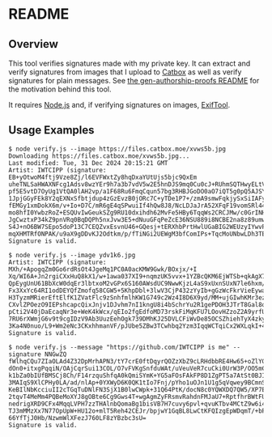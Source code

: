# README

## Overview

This tool verifies signatures made with my private key. It can extract and verify signatures from images that I upload to [Catbox](https://catbox.moe/) as well as verify signatures for plain messages. See [the gen-authorship-proofs README](https://github.com/IWTCIPP/gen-authorship-proofs#readme) for the motivation behind this tool.

It requires [Node.js](https://nodejs.org/) and, if verifying signatures on images, [ExifTool](https://exiftool.org/).

## Usage Examples

```shellsession
$ node verify.js --image https://files.catbox.moe/xvws5b.jpg
Downloading https://files.catbox.moe/xvws5b.jpg...
Last modified: Tue, 31 Dec 2024 20:15:21 GMT
Artist: IWTCIPP (signature: EB+yOtwoM4ftj9Vze8Zj/l6EVFWxtZy8hqDxaYUtUjs5bjc9QxEm
uheTNLSaHWAXNFcg1Adsv8wzYEr9h7a3b7vdV5w2E5hnDJS9mq0Cu0cJ+RUhmSQTHwyELtVRMMU7qreJ
pf5E5vtD7OyUg1VtQA0lAH2vp/a1F68Ru6FmqCqun57bg3RHBJGoDO0aO7iQT5g0pQ5AJSYQfCghKZ67
1JpjGGyFEk8Y2qEXNxSfbtjdup4zGzEvzB0jORc7C+yTDe1P7+/zmA9smwFqkjySxSiIAFyvxHYv40JN
fEMGy1xmDokX6m/v+Io+D7C/mR6gE4qSPwuiIf4hQw8J8/NcLDJaJrA52XFqF19vomSRl44vNgaJf4qL
mo8hfI0YwbzRoZ+ESQUvIwGeukSZg9RU10dxihdh62MvFe5HBy6TqqWs2CRCJMw/c0GrINHnhKpjJFNi
JgCwztxP34kZ9pnVRq0BqDQPh5nxJvw3E5+dNuuGFqPeZcE36NSU889i8NCBE2na8z89umws1zELWk0I
S4J+nO6BW7SEpo5doP13C7CEQZvxEsvnU46+GQesj+tERXhbPrtHwlUGaBIG2WEUzyIYwvP7hf32ASy3
mqXHMTRfONPAK/u9aX9gDDvKJ2Odtkm/p/fTiNGi2UEWgM3bfComIPs+TqcMoUNbwLDh3TE=)
Signature is valid.

$ node verify.js --image ydv1k6.jpg
Artist: IWTCIPP (signature: MXh/+ApogqZm0Go6rdRsOt4JgeMq1PC0A0acKMW9Gwk/BOxjx/+I
Xq/WI6A+Jn2rgiCXxHuQ8kX1/w+1awa037XI9+nqmzUK5vvx+1YZBcQKM6EjWTSb+qkAgX7LjViFZNns
QpEygUnU61BbXcW0dqEr3lbtxoM2vGPx6S160AWsdUC9NwwKjzL4aS9xUxnSUxN7le6hxm/0CstaYBBw
Fx3XxYc64RI1odDEYQfZmofq58CGW5+5KhpDbl+3lwV3CjP432zYyIb+gGzWcFkrVieEywancKqLhCrI
H3TyzmMRierEftElfK1ZVatFlc9zSnhfmlhKW1G749c2Wz4I8D6X9yd/MM+ujGIwhKMr3ezcFkXQO0Z3
CXvlZPOezO9IEPshcapcQixJnjv1DJvhm7nI1kngU8i4bSchrYu2R1gePDOH3JTrT8Gal8qTZJbyhSU1
pCti2V40jDaEcaqNr3e+WeK4kWcx/qEIo2fgEdfoMD73rskFiMqKFU7LOovHZzoZ2A9yrfUEqkr26U1m
7RU6rXWmjG6v9t9cgIDzV9Ab3UuzEehOgk739DMhKJ25DVLCFiWvDe85OCSZhiehTyX4zkyMVUP9N0be
3Ka4N0nuo/L9+Wm2eNc3CKxhhmanVF/pJUbe5ZBw3TCwhbq2Yzm3IqqWCTqiCx2WXLqkI+4=)
Signature is valid.

$ node verify.js --message "https://github.com/IWTCIPP is me" --signature NNGwZQ
fWlhqCQu7ZIaOLAd4Z32DpMrhAPN3/tY7crE0ftDqyrQOZzXbZ9cLRHdbbRE4Hw65+oZlYGgs9tVYLoR
dOn0+itxgPqqiN/OAjCqrSui13COL/O7vFVKgSnfduWAt/uVeuVeR7cuCki0UrW3P/OO5mC5ejHefniA
k1bZa0bIUfBMSCj8Ch/F14rzquShfqA0kQmiSYmK+YG5aFOsFAkFP8D1ZgPT5a7AtSt0BJI0MBZZyGA5
3MAIqS9XlCPHy0LA/ad/nlAp+0YXWyD6K0QK1tIo7Fnj/pYho1uOJn1U1g5qVqwey9BCmnSJSgmHw80K
KeBIlNbKcciuII2cTGqTuDNlFN3SjX1B0lwCWpk+31Q64PtK/docN8c0YQWXDQ7QW5/XP7EYiAzV3APM
2tqvT4MeMm4PQBeMoXYJ8gOBte6Cg9Gws4T+wgAgmZyFRsmvRahdnFMJaU7+RptfhrBWtFUmy4d3Xt5m
nedrigXRD9CFx4MqqLVPH7zzTHAlnbQomaBg1bisVB7H7cuvy6pvl+qvuKTbv4MCtZ9w6i4cgEnb863d
TJ3mMMzXx7N77OpUpW+HU12o+mlT5Reh42CEJr/bpjwY1GqBL8LwCtKFQIzgEpWDqmT/+bPnq4ISwgos
66YfTjJ0Hb/NzwmWlXFezJ760LF8zYBzbc3sU=
Signature is valid.
```
